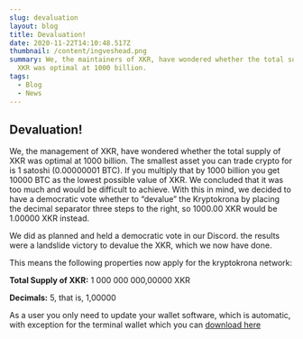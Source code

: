 ```yaml
---
slug: devaluation
layout: blog
title: Devaluation!
date: 2020-11-22T14:10:48.517Z
thumbnail: /content/ingveshead.png
summary: We, the maintainers of XKR, have wondered whether the total supply of
  XKR was optimal at 1000 billion.
tags:
  - Blog
  - News
---
```

## Devaluation!
We, the management of XKR, have wondered whether the total supply of XKR was optimal at 1000 billion. The smallest asset you can trade crypto for is 1 satoshi (0.00000001 BTC). If you multiply that by 1000 billion you get 10000 BTC as the lowest possible value of XKR. We concluded that it was too much and would be difficult to achieve. With this in mind, we decided to have a democratic vote whether to “devalue” the Kryptokrona by placing the decimal separator three steps to the right, so 1000.00 XKR would be 1.00000 XKR instead.

We did as planned and held a democratic vote in our Discord. the results were a landslide victory to devalue the XKR, which we now have done.

This means the following properties now apply for the kryptokrona network:

**Total Supply of XKR:** 1 000 000 000,00000 XKR

**Decimals:** 5, that is, 1,00000

As a user you only need to update your wallet software, which is automatic, with exception for the terminal wallet which you can [download here](https://github.com/kryptokrona/kryptokrona/releases/tag/v.0.1.0.2)


